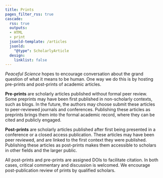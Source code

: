 ```yaml
---
title: Prints 
pages_filter_rss: true
cascade:
  rss: true
  outputs:
  - HTML
  - print
  jsonld-template: /articles
  jsonld:
    "@type": ScholarlyArticle
  design:
    linklist: false
---
```


*Peaceful Science* hopes to encourage conversation about the grand question of what it means to be human. One way we do this is by hosting pre-prints and post-prints of academic articles. 

**Pre-prints** are scholarly articles published without formal peer review. Some preprints may have been first published in non-scholarly contexts, such as blogs. In the future, the authors may choose submit these articles to peer-reviewed journals and conferences. Publishing these articles as preprints brings them into the formal academic record, where they can be cited and publicly engaged.

**Post-prints** are scholarly articles published after first being presented in a conference or a closed access publication. These articles may have been peer reviewed, and are linked to the first context they were published. Publishing these articles as post-prints makes them accessible to scholars in other fields and the larger public. 

All post-prints and pre-prints are assigned DOIs to facilitate citation. In both cases, critical commentary and discussion is welcomed. We encourage post-publication review of prints by qualified scholars.